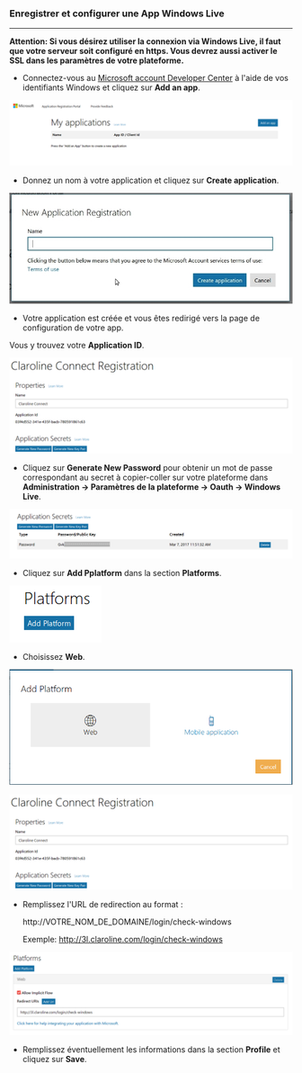 ### Enregistrer et configurer une App Windows Live
---

**Attention: Si vous désirez utiliser la connexion via Windows Live, il faut que votre serveur soit configuré en https. Vous devrez aussi activer le SSL dans les paramètres de votre plateforme.**

* Connectez-vous au [Microsoft account Developer Center](https://apps.dev.microsoft.com/#/appList) à l'aide de vos identifiants Windows et cliquez sur **Add an app**.

![](images/windows-add-app.png)

* Donnez un nom à votre application et cliquez sur **Create application**.

![](images/windows_new_app_create.jpg)

* Votre application est créée et vous êtes redirigé vers la page de configuration de votre app.

Vous y trouvez votre **Application ID**.

![](images/windows-your-credentials.png)

* Cliquez sur **Generate New Password** pour obtenir un mot de passe correspondant au secret à copier-coller sur votre plateforme dans **Administration -> Paramètres de la plateforme -> Oauth -> Windows Live**.

![](/fr/admin/oauth/images/windows-app-secret.png)

* Cliquez sur **Add Pplatform** dans la section **Platforms**.

![](images/windows-add-platform.png)

* Choisissez **Web**.

![](images/windows-add-web.png)

![](images/windows-your-credentials.png)

* Remplissez l'URL de redirection au format :
    
    http://VOTRE_NOM_DE_DOMAINE/login/check-windows

    Exemple: http://3l.claroline.com/login/check-windows

![](/fr/admin/oauth/images/windows-url.png)

* Remplissez éventuellement les informations dans la section **Profile** et cliquez sur **Save**.
